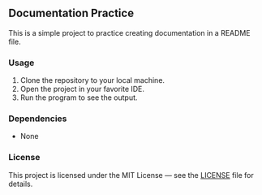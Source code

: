 ## Documentation Practice

This is a simple project to practice creating documentation in a README file.

### Usage
1. Clone the repository to your local machine.
2. Open the project in your favorite IDE.
3. Run the program to see the output.

### Dependencies
- None

### License
This project is licensed under the MIT License — see the [LICENSE](LICENSE) file for details.
